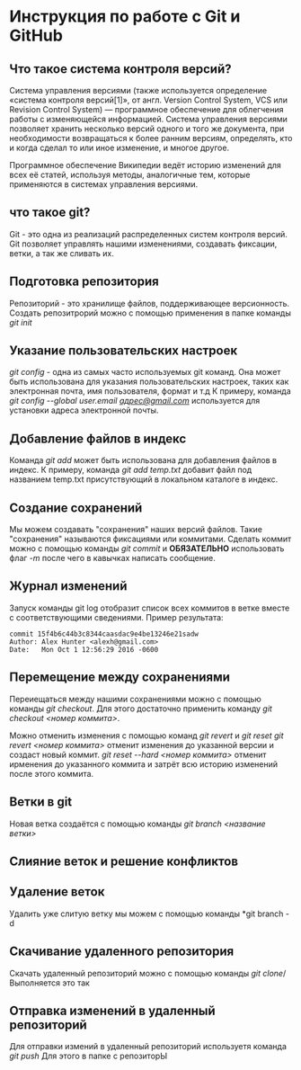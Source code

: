 # Инструкция по работе с Git и GitHub

## Что такое система контроля версий?

Система управления версиями (также используется определение «система контроля версий[1]», от англ. Version Control System, VCS или Revision Control System) — программное обеспечение для облегчения работы с изменяющейся информацией. Система управления версиями позволяет хранить несколько версий одного и того же документа, при необходимости возвращаться к более ранним версиям, определять, кто и когда сделал то или иное изменение, и многое другое.


Программное обеспечение Википедии ведёт историю изменений для всех её статей, используя методы, аналогичные тем, которые применяются в системах управления версиями.

## что такое git?
Git - это одна из реализаций распределенных систем контроля версий. Git позволяет управлять нашими изменениями, создавать фиксации, ветки, а так же сливать их.

## Подготовка репозитория
Репозиторий - это хранилище файлов, поддерживающее версионность. Создать репозитрорий можно с помощью применения в папке команды *git init*

## Указание пользовательских настроек

*git config* - одна из самых часто используемых git команд. Она может быть использована для указания пользовательских настроек, таких как электронная почта, имя пользователя, формат и т.д К примеру,  команда *git config --global user.email адрес@gmail.com* используется для установки адреса электронной почты.

## Добавление файлов в индекс

Команда *git add* может быть использована для добавления файлов в индекс. К примеру, команда *git add temp.txt* добавит файл под названием temp.txt присутствующий в локальном каталоге в индекс.

## Создание сохранений

Мы можем создавать "сохранения" наших версий файлов. Такие "сохранения" называются фиксациями или коммитами. Сделать коммит можно с помощью команды *git commit* и **ОБЯЗАТЕЛЬНО** использовать флаг *-m* после чего в кавычках написать сообщение.

## Журнал изменений

Запуск команды git log отобразит список всех коммитов в ветке вместе с соответствующими сведениями. Пример результата:

    commit 15f4b6c44b3c8344caasdac9e4be13246e21sadw
    Author: Alex Hunter <alexh@gmail.com>
    Date:   Mon Oct 1 12:56:29 2016 -0600

## Перемещение между сохранениями
Переиещаться между нашими сохранениями можно с помощью команды *git checkout*. Для этого достаточно применить команду *git checkout <номер коммита>*.

Можно отменить изменения с помощью команд *git revert* и *git reset*
*git revert <номер коммита>* отменит изменения до указанной версии и создаст новый коммит.
*git reset --hard <номер коммита>*  отменит иpменения до указанного коммита и затрёт всю историю изменений после этого коммита.

## Ветки в git 
Новая ветка создаётся с помощью команды *git branch <название ветки>*
## Слияние веток и решение конфликтов

## Удаление веток

Удалить уже слитую ветку мы можем с помощью команды *git branch -d

## Скачивание удаленного репозитория

Скачать удаленный репозиторий можно с помощью команды *git clone*/ Выполняется это так

## Отправка изменений в удаленный репозиторий
Для отправки измений в удаленный репозиторий используетя команда *git push* Для этого в папке с репозиторЫ